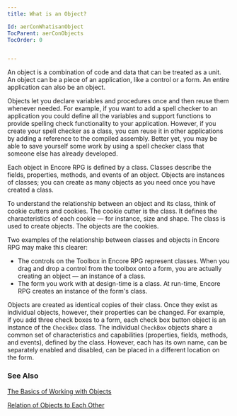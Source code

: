 ```yaml
---
title: What is an Object?

Id: aerConWhatisanObject
TocParent: aerConObjects
TocOrder: 0


---
```


An object is a combination of code and data that can be treated as a unit. An object can be a piece of an application, like a control or a form. An entire application can also be an object. 

Objects let you declare variables and procedures once and then reuse them whenever needed. For example, if you want to add a spell checker to an application you could define all the variables and support functions to provide spelling check functionality to your application. However, if you create your spell checker as a class, you can reuse it in other applications by adding a reference to the compiled assembly. Better yet, you may be able to save yourself some work by using a spell checker class that someone else has already developed. 

Each object in Encore RPG is defined by a class. Classes describe the fields, properties, methods, and events of an object. Objects are instances of classes; you can create as many objects as you need once you have created a class. 

To understand the relationship between an object and its class, think of cookie cutters and cookies. The cookie cutter is the class. It defines the characteristics of each cookie — for instance, size and shape. The class is used to create objects. The objects are the cookies. 

Two examples of the relationship between classes and objects in Encore RPG may make this clearer: 

- The controls on the Toolbox in Encore RPG represent classes. When you drag and
                drop a control from the toolbox onto a form, you are actually creating an
                object — an instance of a class.
- The form you work with at design-time is a class. At run-time, Encore RPG
                creates an instance of the form's class.

Objects are created as identical copies of their class. Once they exist as individual objects, however, their properties can be changed. For example, if you add three check boxes to a form, each check box button object is an instance of the ```CheckBox``` class. The individual ```CheckBox``` objects share a common set of characteristics and capabilities (properties, fields, methods, and events), defined by the class. However, each has its own name, can be separately enabled and disabled, can be placed in a different location on the form. 

### See Also
[The Basics of Working with Objects](aerConBasicsofObjects.html)

[Relation of Objects to Each Other](aerConRelationofObjects.html) 
